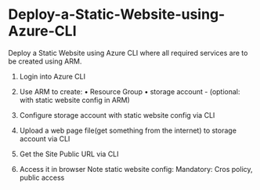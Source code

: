 # Deploy-a-Static-Website-using-Azure-CLI
Deploy a Static Website using Azure CLI where all required services are to be created using ARM.
1.	Login into Azure CLI
2.	Use ARM to create:
•	Resource Group
•	storage account - (optional: with static website config in ARM)

3.	Configure storage account with static website config via CLI
4.	Upload a web page file(get something from the internet) to storage account via CLI
5.	Get the Site Public URL via CLI
6.	Access it in browser 
Note static website config:
Mandatory: Cros policy, public access
